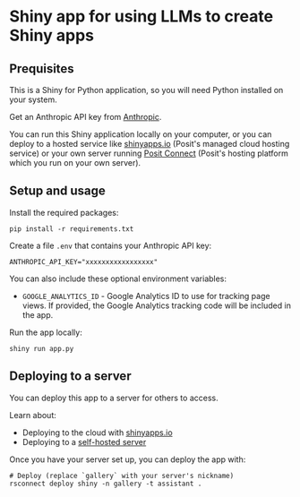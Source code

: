 Shiny app for using LLMs to create Shiny apps
=============================================


## Prequisites

This is a Shiny for Python application, so you will need Python installed on your system.

Get an Anthropic API key from [Anthropic](https://console.anthropic.com/).

You can run this Shiny application locally on your computer, or you can deploy to a hosted service like [shinyapps.io](https://www.shinyapps.io/) (Posit's managed cloud hosting service) or your own server running [Posit Connect](https://posit.co/products/enterprise/connect/) (Posit's hosting platform which you run on your own server).


## Setup and usage

Install the required packages:

```
pip install -r requirements.txt
```


Create a file `.env` that contains your Anthropic API key:

```
ANTHROPIC_API_KEY="xxxxxxxxxxxxxxxxx"
```

You can also include these optional environment variables:

* `GOOGLE_ANALYTICS_ID` - Google Analytics ID to use for tracking page views. If provided, the Google Analytics tracking code will be included in the app.

Run the app locally:

```
shiny run app.py
```

## Deploying to a server

You can deploy this app to a server for others to access.

Learn about:

- Deploying to the cloud with [shinyapps.io](https://shiny.posit.co/py/docs/deploy-cloud.html)
- Deploying to a [self-hosted server]([https://shiny.posit.co/py/docs/deploy-on-prem.html])


Once you have your server set up, you can deploy the app with:

```
# Deploy (replace `gallery` with your server's nickname)
rsconnect deploy shiny -n gallery -t assistant .
```
